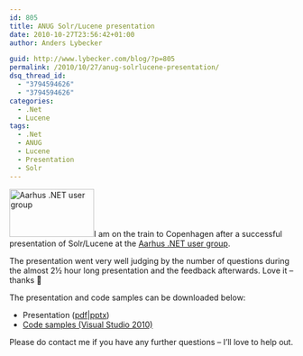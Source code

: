 ```yaml
---
id: 805
title: ANUG Solr/Lucene presentation
date: 2010-10-27T23:56:42+01:00
author: Anders Lybecker

guid: http://www.lybecker.com/blog/?p=805
permalink: /2010/10/27/anug-solrlucene-presentation/
dsq_thread_id:
  - "3794594626"
  - "3794594626"
categories:
  - .Net
  - Lucene
tags:
  - .Net
  - ANUG
  - Lucene
  - Presentation
  - Solr
---
```

[<img loading="lazy" class="alignright size-full wp-image-814" title="ANUG" src="http://www.lybecker.com/blog/wp-content/uploads/ANUG.gif" alt="Aarhus .NET user group" width="150" height="85" />](http://www.lybecker.com/blog/wp-content/uploads/ANUG.gif)I am on the train to Copenhagen after a successful presentation of Solr/Lucene at the [Aarhus .NET user group](http://www.anug.dk/ "AArhus .NET user group homepage").

The presentation went very well judging by the number of questions during the almost 2½ hour long presentation and the feedback afterwards. Love it – thanks 🙂

The presentation and code samples can be downloaded below:

  * Presentation ([pdf](http://www.lybecker.com/blog/wp-content/uploads/Apache-Lucene-ANUG.pdf)|[pptx](http://www.lybecker.com/blog/wp-content/uploads/Apache-Lucene-ANUG.pptx))
  * [Code samples (Visual Studio 2010)](http://www.lybecker.com/blog/wp-content/uploads/AnugLucenePlayground.zip)

Please do contact me if you have any further questions – I’ll love to help out.